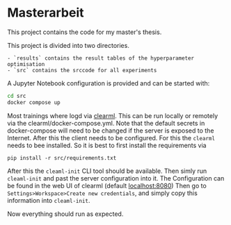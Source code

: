 # Masterarbeit

This project contains the code for my master's thesis.

This project is divided into two directories.

    - `results` contains the result tables of the hyperparameter optimisation
    - `src` contains the srccode for all experiments

A Jupyter Notebook configuration is provided and can be started with:
```bash
cd src
docker compose up
```

Most trainings where logd via [clearml](https://clear.ml/).
This can be run locally or remotely via the clearml/docker-compose.yml.
Note that the default secrets in docker-compose will need to be changed if the server is exposed to the Internet.
After this the client needs to be configured.
For this the `clearml` needs to bee installed.
So it is best to first install the requirements via 

```
pip install -r src/requirements.txt
```

After this the `cleaml-init` CLI tool should be available.
Then simly run `cleaml-init` and past the server configuration into it.
The Configuration can be found in the web UI of clearml (default [localhost:8080](http:localhost:8080))
Then go to `Settings>Workspace>Create new credentials`, and simply copy this information into `cleaml-init`.

Now everything should run as expected.
